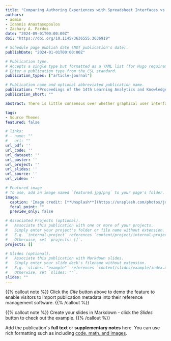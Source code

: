 ```yaml
---
title: "Comparing Authoring Experiences with Spreadsheet Interfaces vs GUIs"
authors:
- admin
- Ioannis Anastasopoulos
- Zachary A. Pardos
date: "2024-09-01T00:00:00Z"
doi: "https://doi.org/10.1145/3636555.3636919"

# Schedule page publish date (NOT publication's date).
publishDate: "2024-01-01T00:00:00Z"

# Publication type.
# Accepts a single type but formatted as a YAML list (for Hugo requirements).
# Enter a publication type from the CSL standard.
publication_types: ["article-journal"]

# Publication name and optional abbreviated publication name.
publication: "*Proceedings of the 14th Learning Analytics and Knowledge Conference*"
publication_short: ""

abstract: There is little consensus over whether graphical user interfaces (GUIs) or programmatic systems are better for word processing. Even less is known about each interfaces’ affordances and limitations in the context of creating content for adaptive tutoring systems. In order to afford instructors the use of such systems with their own or adapted pedagogies, we must study their experiences in inputting their content. In this study, we conduct a between-subjects A/B test with two content authoring interfaces, a GUI and spreadsheet, to explore 32 instructors’ experiences in authoring algebra content with hints, scaffolds, images, and special characters. We study their experiences by measuring time taken, accuracy, and their perceptions of each interfaces’ usability. Our findings indicate no significant relationship between interface used and time taken authoring problems but significantly more accuracy in authoring problems in the spreadsheet interface over the GUI. Although both interfaces performed reasonably well in time taken and accuracy, both were perceived as average to low in usability, highlighting a dissonance between instructors’ perceptions and actual performances. Since both interfaces are reasonable in authoring content, other factors can be explored, such as cost and author incentive, when deciding which interface approach to take for authoring tutor content.

tags:
- Source Themes
featured: false

# links:
# - name: ""
#   url: ""
url_pdf: ''
url_code: ''
url_dataset: ''
url_poster: ''
url_project: ''
url_slides: ''
url_source: ''
url_video: ''

# Featured image
# To use, add an image named `featured.jpg/png` to your page's folder. 
image:
  caption: 'Image credit: [**Unsplash**](https://unsplash.com/photos/jdD8gXaTZsc)'
  focal_point: ""
  preview_only: false

# Associated Projects (optional).
#   Associate this publication with one or more of your projects.
#   Simply enter your project's folder or file name without extension.
#   E.g. `internal-project` references `content/project/internal-project/index.md`.
#   Otherwise, set `projects: []`.
projects: []

# Slides (optional).
#   Associate this publication with Markdown slides.
#   Simply enter your slide deck's filename without extension.
#   E.g. `slides: "example"` references `content/slides/example/index.md`.
#   Otherwise, set `slides: ""`.
slides: ""
---
```


{{% callout note %}}
Click the *Cite* button above to demo the feature to enable visitors to import publication metadata into their reference management software.
{{% /callout %}}

{{% callout note %}}
Create your slides in Markdown - click the *Slides* button to check out the example.
{{% /callout %}}

Add the publication's **full text** or **supplementary notes** here. You can use rich formatting such as including [code, math, and images](https://docs.hugoblox.com/content/writing-markdown-latex/).
